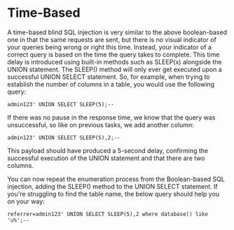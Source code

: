 # Time-Based

A time-based blind SQL injection is very similar to the above boolean-based one in that the same requests are sent, but there is no visual indicator of your queries being wrong or right this time. Instead, your indicator of a correct query is based on the time the query takes to complete. This time delay is introduced using built-in methods such as SLEEP(x) alongside the UNION statement. The SLEEP() method will only ever get executed upon a successful UNION SELECT statement. 
So, for example, when trying to establish the number of columns in a table, you would use the following query:

```
admin123' UNION SELECT SLEEP(5);--
```

If there was no pause in the response time, we know that the query was unsuccessful, so like on previous tasks, we add another column:

```
admin123' UNION SELECT SLEEP(5),2;--
```

This payload should have produced a 5-second delay, confirming the successful execution of the UNION statement and that there are two columns.

You can now repeat the enumeration process from the Boolean-based SQL injection, adding the SLEEP() method to the UNION SELECT statement.
If you're struggling to find the table name, the below query should help you on your way:

```
referrer=admin123' UNION SELECT SLEEP(5),2 where database() like 'u%';--
```
